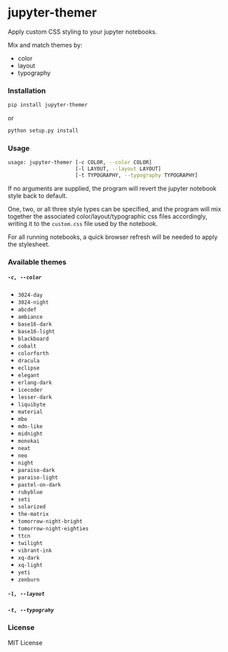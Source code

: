 # jupyter-themer

Apply custom CSS styling to your jupyter notebooks.

Mix and match themes by:

- color
- layout
- typography

### Installation

```sh
pip install jupyter-themer
```

or

```sh
python setup.py install
```

### Usage

```sh
usage: jupyter-themer [-c COLOR, --color COLOR]
                      [-l LAYOUT, --layout LAYOUT]
                      [-t TYPOGRAPHY, --typography TYPOGRAPHY]
```

If no arguments are supplied, the program will revert the jupyter notebook style back to default.

One, two, or all three style types can be specified, and the program will mix together the associated color/layout/typographic css files accordingly, writing it to the `custom.css` file used by the notebook.

For all running notebooks, a quick browser refresh will be needed to apply the stylesheet.

### Available themes

##### `-c, --color`

- `3024-day`
- `3024-night`
- `abcdef`
- `ambiance`
- `base16-dark`
- `base16-light`
- `blackboard`
- `cobalt`
- `colorforth`
- `dracula`
- `eclipse`
- `elegant`
- `erlang-dark`
- `icecoder`
- `lesser-dark`
- `liquibyte`
- `material`
- `mbo`
- `mdn-like`
- `midnight`
- `monokai`
- `neat`
- `neo`
- `night`
- `paraiso-dark`
- `paraiso-light`
- `pastel-on-dark`
- `rubyblue`
- `seti`
- `solarized`
- `the-matrix`
- `tomorrow-night-bright`
- `tomorrow-night-eighties`
- `ttcn`
- `twilight`
- `vibrant-ink`
- `xq-dark`
- `xq-light`
- `yeti`
- `zenburn`

##### `-l, --layout`

##### `-t, --typograhy`

### License

MIT License
